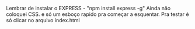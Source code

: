 Lembrar de instalar o EXPRESS - "npm install express -g"
Ainda não coloquei CSS.
e só um esboço rapido pra começar a esquentar.
Pra testar é só clicar no arquivo index.html
